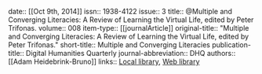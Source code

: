 date:: [[Oct 9th, 2014]]
issn:: 1938-4122
issue:: 3
title:: @Multiple and Converging Literacies: A Review of Learning the Virtual Life, edited by Peter Trifonas.
volume:: 008
item-type:: [[journalArticle]]
original-title:: "Multiple and Converging Literacies: A Review of Learning the Virtual Life, edited by Peter Trifonas."
short-title:: Multiple and Converging Literacies
publication-title:: Digital Humanities Quarterly
journal-abbreviation:: DHQ
authors:: [[Adam Heidebrink-Bruno]]
links:: [Local library](zotero://select/groups/2386895/items/JVAD6YMI), [Web library](https://www.zotero.org/groups/2386895/items/JVAD6YMI)
